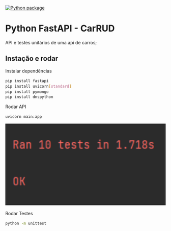 [![Python package](https://github.com/leonardosblang/car_api/actions/workflows/python-app.yml/badge.svg)](https://github.com/leonardosblang/car_api/actions/workflows/python-app.yml)

# Python FastAPI - CarRUD

API e testes unitários de uma api de carros;

## Instação e rodar

Instalar dependências

```bash
pip install fastapi
pip install uvicorn[standard]
pip install pymongo
pip install dnspython
```

Rodar API

```bash
uvicorn main:app
```
<p align="center">
  <img height="256" src="assets_images/image.PNG" />
</p>

Rodar Testes

```bash
python -m unittest
```
